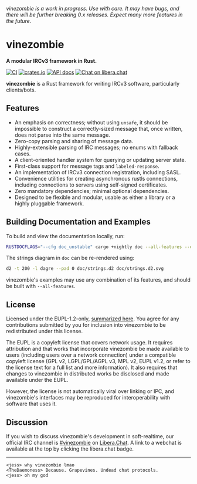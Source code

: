 *vinezombie is a work in progress. Use with care.
It may have bugs, and there will be further breaking 0.x releases.
Expect many more features in the future.*

# vinezombie

**A modular IRCv3 framework in Rust.**

[![CI](https://github.com/vinezombie/vinezombie/actions/workflows/ci.yml/badge.svg)](https://github.com/vinezombie/vinezombie/actions/workflows/ci.yml)
[![crates.io](https://img.shields.io/crates/v/vinezombie.svg)](https://crates.io/crates/vinezombie)
[![API docs](https://docs.rs/vinezombie/badge.svg)](https://docs.rs/vinezombie)
[![Chat on libera.chat](https://img.shields.io/badge/libera.chat-%23vinezombie-rgb?logo=liberadotchat&color=%23ff55dd)](https://web.libera.chat/gamja#vinezombie)

**vinezombie** is a Rust framework for writing IRCv3 software,
particularly clients/bots.

## Features

- An emphasis on correctness;
without using `unsafe`, it should be impossible to construct a correctly-sized
message that, once written, does not parse into the same message.
- Zero-copy parsing and sharing of message data.
- Highly-extensible parsing of IRC messages; no enums with fallback cases.
- A client-oriented handler system for querying or updating server state.
- First-class support for message tags and `labeled-response`.
- An implementation of IRCv3 connection registration, including SASL.
- Convenience utilities for creating asynchronous rustls connections,
including connections to servers using self-signed certificates.
- Zero mandatory dependencies; minimal optional dependencies.
- Designed to be flexible and modular,
usable as either a library or a highly pluggable framework.

## Building Documentation and Examples

To build and view the documentation locally, run:
```sh
RUSTDOCFLAGS="--cfg doc_unstable" cargo +nightly doc --all-features --open
```

The strings diagram in `doc` can be re-rendered using:
```sh
d2 -t 200 -l dagre --pad 0 doc/strings.d2 doc/strings.d2.svg
```

vinezombie's examples may use any combination of its features,
and should be built with `--all-features`.

## License

Licensed under the EUPL-1.2-only,
[summarized here](https://choosealicense.com/licenses/eupl-1.2/).
You agree for any contributions submitted by you for inclusion into vinezombie
to be redistributed under this license.

The EUPL is a copyleft license that covers network usage.
It requires attribution and that works that incorporate vinezombie
be made available to users (including users over a network connection) under
a compatible copyleft license (GPL v2, LGPL/GPL/AGPL v3, MPL v2, EUPL v1.2,
or refer to the license text for a full list and more information).
It also requires that changes to vinezombie in distributed works
be disclosed and made available under the EUPL.

However, the license is not automatically viral over linking or IPC, and
vinezombie's interfaces may be reproduced for interoperability with software
that uses it.

## Discussion

If you wish to discuss vinezombie's development in soft-realtime,
our official IRC channel is
[#vinezombie](ircs://irc.libera.chat/#vinezombie)
on [Libera.Chat](https://libera.chat/).
A link to a webchat is available at the top by clicking the libera.chat badge.

---

```
<jess> why vinezombie lmao
<TheDaemoness> Because. Grapevines. Undead chat protocols.
<jess> oh my god
```
